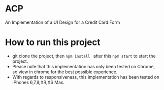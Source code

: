 # ACP
An Implementation of a UI Design for a Credit Card Form

# How to run this project
- git clone the project, then ```npm install ``` after this ```npm start``` to start the project.
- Please note that this implementation has only been tested on Chrome, so view in chrome for the best possible experience.
- With regards to responsiveness, this implementation has been tested on iPhones 6,7,8,XR,XS Max.
